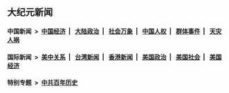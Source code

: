 ## 大纪元新闻

#### 中国新闻 &nbsp;>&nbsp; [中国经济](indexes/ncid283/README.md?06230445) &nbsp;| &nbsp; [大陆政治](indexes/ncid277/README.md?06230445) &nbsp;| &nbsp; [社会万象](indexes/ncid282/README.md?06230445) &nbsp;| &nbsp; [中国人权](indexes/ncid278/README.md?06230445) &nbsp;| &nbsp; [群体事件](indexes/ncid279/README.md?06230445) &nbsp;| &nbsp; [天灾人祸](indexes/ncid280/README.md?06230445)

#### 国际新闻 &nbsp;>&nbsp; [美中关系](indexes/nf1412576/README.md?06230445) &nbsp;| &nbsp; [台湾新闻](indexes/ncid1349361/README.md?06230445) &nbsp;| &nbsp; [香港新闻](indexes/ncid1349362/README.md?06230445) &nbsp;| &nbsp; [美国政治](indexes/ncid1078159/README.md?06230445) &nbsp;| &nbsp; [美国社会](indexes/ncid1078160/README.md?06230445) &nbsp;| &nbsp; [美国经济](indexes/ncid1078158/README.md?06230445)

#### 特别专题 &nbsp;>&nbsp; [中共百年历史](https://github.com/epoch-news/epoch-special/blob/master/README.md?06230445)  
